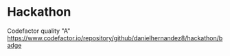 # Hackathon
Codefactor quality "A"
https://www.codefactor.io/repository/github/danielhernandez8/hackathon/badge
